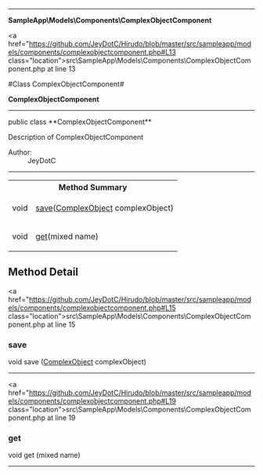 
- - -

**SampleApp\Models\Components\ComplexObjectComponent**


<a href="https://github.com/JeyDotC/Hirudo/blob/master/src/sampleapp/models/components/complexobjectcomponent.php#L13 class="location">src\SampleApp\Models\Components\ComplexObjectComponent.php at line 13</a>

#Class ComplexObjectComponent#

**ComplexObjectComponent**




- - -

<p class="signature">public  class **ComplexObjectComponent**</p>

<div class="comment" id="overview_description"><p>Description of ComplexObjectComponent</p></div>

<dl>
<dt>Author:</dt>
<dd>JeyDotC</dd>
</dl>


- - -

<table id="summary_method">
<tr><th colspan="2">Method Summary</th></tr>
<tr>
<td><span class='k'></span> <span class='nx'>void</span></td>
<td class="description"><p class="name"><a href="#save">save</a>(<a href="https://github.com/JeyDotC/Hirudo/blob/master/sampleapp/models/entities/complexobject.html">ComplexObject</a> complexObject)</p></td>
</tr>
<tr>
<td><span class='k'></span> <span class='nx'>void</span></td>
<td class="description"><p class="name"><a href="#get">get</a>(mixed name)</p></td>
</tr>
</table>

<h2 id="detail_method">Method Detail</h2>

<a href="https://github.com/JeyDotC/Hirudo/blob/master/src/sampleapp/models/components/complexobjectcomponent.php#L15 class="location">src\SampleApp\Models\Components\ComplexObjectComponent.php at line 15</a>

<h3 id="save()">save</h3>
<span class='k'></span> <span class='nx'>void</span> <span class='nf'>save</span> (<a href="https://github.com/JeyDotC/Hirudo/blob/master/sampleapp/models/entities/complexobject.html">ComplexObject</a> complexObject)

<div class="details">
</div>

- - -


<a href="https://github.com/JeyDotC/Hirudo/blob/master/src/sampleapp/models/components/complexobjectcomponent.php#L19 class="location">src\SampleApp\Models\Components\ComplexObjectComponent.php at line 19</a>

<h3 id="get()">get</h3>
<span class='k'></span> <span class='nx'>void</span> <span class='nf'>get</span> (mixed name)

<div class="details">
</div>

- - -

